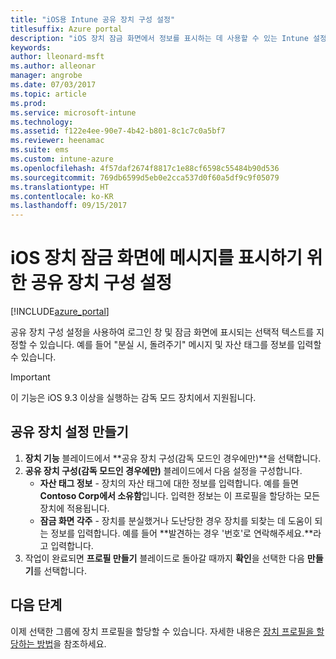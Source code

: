 ```yaml
---
title: "iOS용 Intune 공유 장치 구성 설정"
titlesuffix: Azure portal
description: "iOS 장치 잠금 화면에서 정보를 표시하는 데 사용할 수 있는 Intune 설정을 알아봅니다.\""
keywords: 
author: lleonard-msft
ms.author: alleonar
manager: angrobe
ms.date: 07/03/2017
ms.topic: article
ms.prod: 
ms.service: microsoft-intune
ms.technology: 
ms.assetid: f122e4ee-90e7-4b42-b801-8c1c7c0a5bf7
ms.reviewer: heenamac
ms.suite: ems
ms.custom: intune-azure
ms.openlocfilehash: 4f57daf2674f8817c1e88cf6598c55484b90d536
ms.sourcegitcommit: 769db6599d5eb0e2cca537d0f60a5df9c9f05079
ms.translationtype: HT
ms.contentlocale: ko-KR
ms.lasthandoff: 09/15/2017
---
```

# <a name="shared-device-configuration-settings-to-display-messages-on-the-ios-device-lock-screen"></a>iOS 장치 잠금 화면에 메시지를 표시하기 위한 공유 장치 구성 설정

[!INCLUDE[azure_portal](./includes/azure_portal.md)]

공유 장치 구성 설정을 사용하여 로그인 창 및 잠금 화면에 표시되는 선택적 텍스트를 지정할 수 있습니다. 예를 들어 "분실 시, 돌려주기" 메시지 및 자산 태그를 정보를 입력할 수 있습니다. 

>[!IMPORTANT]
> 이 기능은 iOS 9.3 이상을 실행하는 감독 모드 장치에서 지원됩니다.

## <a name="create-shared-device-settings"></a>공유 장치 설정 만들기

1. **장치 기능** 블레이드에서 **공유 장치 구성(감독 모드인 경우에만)**을 선택합니다.
2. **공유 장치 구성(감독 모드인 경우에만)** 블레이드에서 다음 설정을 구성합니다.
    - **자산 태그 정보** - 장치의 자산 태그에 대한 정보를 입력합니다. 예를 들면 **Contoso Corp에서 소유함**입니다. 입력한 정보는 이 프로필을 할당하는 모든 장치에 적용됩니다.
    - **잠금 화면 각주** - 장치를 분실했거나 도난당한 경우 장치를 되찾는 데 도움이 되는 정보를 입력합니다. 예를 들어 **발견하는 경우 '번호'로 연락해주세요.**라고 입력합니다.
3. 작업이 완료되면 **프로필 만들기** 블레이드로 돌아갈 때까지 **확인**을 선택한 다음 **만들기**를 선택합니다. 


## <a name="next-steps"></a>다음 단계

이제 선택한 그룹에 장치 프로필을 할당할 수 있습니다. 자세한 내용은 [장치 프로필을 할당하는 방법](device-profile-assign.md)을 참조하세요.
